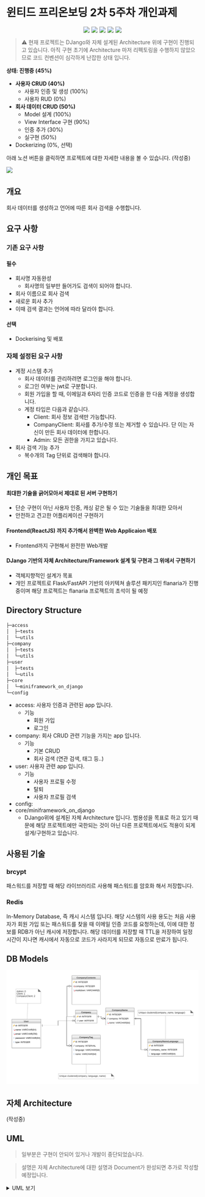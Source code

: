 # 윈티드 프리온보딩 2차 5주차 개인과제

<div style="display: flex; align-items: flex-start; justify-content: center;">
    <img style="padding-right: 5px" align=top src="https://img.shields.io/badge/Django-092E20?style=flat-square&logo=django&logoColor=green"/>
    <img style="padding-right: 5px" align=top src="https://img.shields.io/badge/bcrypt-4C4A73?style=flat-square"/>
    <img style="padding-right: 5px" align=top src="https://img.shields.io/badge/MySQL-005C84?style=flat-square&logo=mysql&logoColor=white"/>
    <img style="padding-right: 5px" align=top src="https://img.shields.io/badge/redis-%23DD0031.svg?&style=flat-square&logo=redis&logoColor=white"/>
    <img align="top" src="https://img.shields.io/badge/JWT-000000?style=flat-square&logo=JSON%20web%20tokens&logoColor=white"/>
</div>

> ⚠️ 현재 프로젝트는  DJango와 자체 설계된 Architecture 위에 구현이 진행되고 있습니다. 아직 구현 초기에 Architecture 마저 
> 리펙토링을 수행하지 않았으므로 코드 컨벤션이 심각하게 난잡한 상태 입니다.

**상태: 진행중 (45%)**
  * **사용자 CRUD (40%)**
    * 사용자 인증 및 생성 (100%)
    * 사용자 RUD (0%)
  * **회사 데이터 CRUD (50%)**
    * Model 설계 (100%)
    * View Interface 구현 (90%)
    * 인증 추가 (30%)
    * 실구현 (50%)
  * Dockerizing (0%, 선택)

아래 노션 버튼을 클릭하면 프로젝트에 대한 자세한 내용을 볼 수 있습니다. (작성중)

[![](https://img.shields.io/badge/Notion-000000?style=for-the-badge&logo=notion&logoColor=white)](https://plum-bearberry-96a.notion.site/2-5-Wanted-b2e5b68dbf354f6cb604ce6d966c5e4b)


## 개요

회사 데이터를 생성하고 언어에 따른 회사 검색을 수행합니다.

## 요구 사항
### 기존 요구 사항
#### 필수
* 회사명 자동완성
  * 회사명의 일부만 들어가도 검색이 되어야 합니다.
* 회사 이름으로 회사 검색
* 새로운 회사 추가
* 이때 검색 결과는 언어에 따라 달라야 합니다.
#### 선택
* Dockerising 및 배포
### 자체 설정된 요구 사항
* 계정 시스템 추가
  * 회사 데이터를 관리하려면 로그인을 해야 합니다.
  * 로그인 여부는 jwt로 구분합니다.
  * 회원 가입을 할 때, 이메일과 6자리 인증 코드로 인증을 한 다음 계정을 생성합니다.
  * 계정 타입은 다음과 같습니다.
    * Client: 회사 정보 검색만 가능합니다.
    * CompanyClient: 회사를 추가/수정 또는 제거할 수 있습니다. 단 이는 자신이 만든 회사 데이터에 한합니다.
    * Admin: 모든 권한을 가지고 있습니다.
* 회사 검색 기능 추가
  * 복수개의 Tag 단위로 검색해야 합니다.


## 개인 목표

#### 최대한 기술을 긁어모아서 제대로 된 서버 구현하기
* 단순 구현이 아닌 사용자 인증, 캐싱 같은 될 수 있는 기술들을 최대한 모아서
* 안전하고 견고한 어플리케이션 구현하기

#### Frontend(ReactJS) 까지 추가해서 완벽한 Web Applicaion 배포
* Frontend까지 구현해서 완전한 Web개발

#### DJango 기반의 자체 Architecture/Framework 설계 및 구현과 그 위에서 구현하기
* 객체지향적인 설계가 목표
* 개인 프로젝트로 Flask/FastAPI 기반의 아키텍쳐 솔루션 패키지인 flanaria가 진행 중이며 해당 프로젝트는 flanaria 프로젝트의 초석이 될 예정

## Directory Structure
```tree
├─access
│  ├─tests
│  └─utils
├─company
│  ├─tests
│  └─utils
├─user
│  ├─tests
│  └─utils
├─core
│  └─miniframework_on_django        
└─config
```
* access: 사용자 인증과 관련된 app 입니다.
  * 기능
    * 회원 가입
    * 로그인
* company: 회사 CRUD 관련 기능을 가지는 app 입니다.
  * 기능
    * 기본 CRUD
    * 회사 검색 (연관 검색, 태그 등..)
* user: 사용자 관련 app 입니다.
  * 기능
    * 사용자 프로필 수정
    * 탈퇴
    * 사용자 프로필 검색
* config: 
* core/miniframework_on_django
  * DJango위에 설계된 자체 Architecture 입니다. 범용성을 목표로 하고 있기 때문에 해당 프로젝트에만 국한되는 것이 아닌 다른 프로젝트에서도 적용이 되게 설게/구현하고 있습니다.


## 사용된 기술

### brcypt
패스워드를 저장할 때 해당 라이브러리르 사용해 패스워드를 암호화 해서 저장합니다.

### Redis

In-Memory Database, 즉 캐시 시스템 입니다. 해당 시스템의 사용 용도는 처음 사용자가 회원 가입 또는 패스워드를 찾을 때 이메일 인증 코드를 요청하는데,
이에 대한 정보를 RDB가 아닌 캐시에 저장합니다. 해당 데이터를 저장할 때 TTL을 저장하여 일정 시간이 지나면 캐시에서 자동으로 코드가 사라지게 되므로
자동으로 만료가 됩니다.




## DB Models
![](readme-assets/DatabaseDiagram.png)


## 자체 Architecture
(작성중)

## UML

> 일부분은 구현이 안되어 있거나 개발이 중단되었습니다.

> 설명은 자체 Architecture에 대한 설명과 Document가 완성되면 추가로 작성할 예정입니다.

<details>
<summary>UML 보기</summary>
<div>

![](readme-assets/uml.png)

</div>
</details>